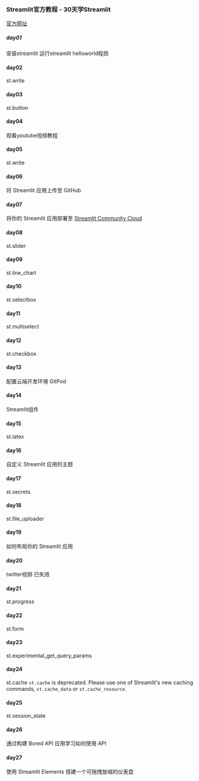 ### Streamlit官方教程 - 30天学Streamlit
[官方网址](https://30days.streamlit.app/?challenge=Day1)
##### day01
安装streamlit
运行streamlit helloworld程勋

#### day02
st.write

#### day03
st.button

#### day04
观看youtube视频教程

#### day05
st.write

#### day06
将 Streamlit 应用上传至 GitHub

#### day07
将你的 Streamlit 应用部署至 [Streamlit Community Cloud](https://streamlit.io/cloud)

#### day08
st.slider

#### day09
st.line_chart


#### day10
st.selectbox

#### day11
st.multiselect

#### day12
st.checkbox

#### day13
配置云端开发环境 GitPod

#### day14
Streamlit组件

#### day15
st.latex

#### day16
自定义 Streamlit 应用的主题

#### day17
st.secrets

#### day18
st.file_uploader

#### day19
如何布局你的 Streamlit 应用

#### day20
twitter视频 已失效

#### day21
st.progress

#### day22
st.form

#### day23
st.experimental_get_query_params

#### day24
st.cache 
`st.cache` is deprecated. Please use one of Streamlit's new caching commands,
`st.cache_data` or `st.cache_resource`.

#### day25
st.session_state

#### day26
通过构建 Bored API 应用学习如何使用 API

#### day27
使用 Streamlit Elements 搭建一个可拖拽放缩的仪表盘